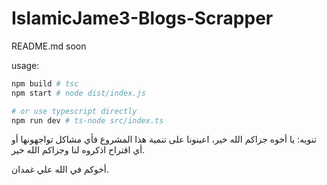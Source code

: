 # IslamicJame3-Blogs-Scrapper

README.md soon

usage:

```bash
npm build # tsc
npm start # node dist/index.js

# or use typescript directly
npm run dev # ts-node src/index.ts
```

تنويه: يا أخوه جزاكم الله خير، اعينونا على تنمية هذا المشروع فأي مشاكل تواجهونها أو أي اقتراح اذكروه لنا وجزاكم الله خير.

أخوكم في الله علي غمدان.
